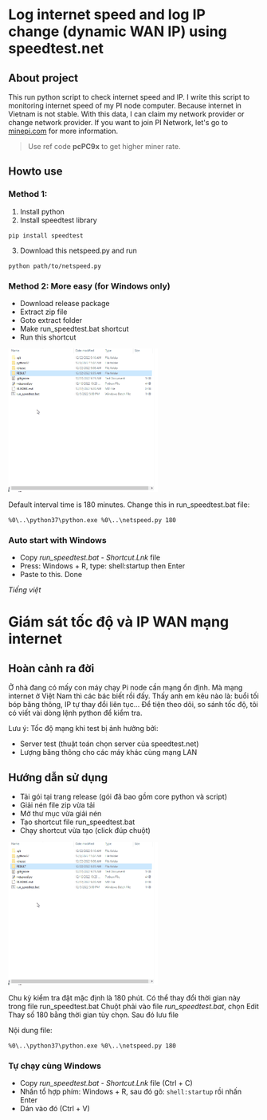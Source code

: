 
# Log internet speed and log IP change (dynamic WAN IP) using speedtest.net

## About project

This run python script to check internet speed and IP.
I write this script to monitoring internet speed of my PI node computer.
Because internet in Vietnam is not stable. With this data, I can claim my network provider or change network provider.
If you want to join PI Network, let's go to [minepi.com](https://minepi.com) for more information.
> Use ref code **pcPC9x** to get higher miner rate.

## Howto use

### Method 1:

1. Install python
2. Install speedtest library
```
pip install speedtest
```
3. Download this netspeed.py and run
```
python path/to/netspeed.py
```

### Method 2: More easy (for Windows only)

- Download release package
- Extract zip file
- Goto extract folder
- Make run_speedtest.bat shortcut
- Run this shortcut

![run](/netspeed_run.gif "Run in Windows")

Default interval time is 180 minutes. Change this in run_speedtest.bat file:
```
%0\..\python37\python.exe %0\..\netspeed.py 180
```

### Auto start with Windows

- Copy *run_speedtest.bat - Shortcut.Lnk* file
- Press: Windows + R, type: shell:startup then Enter
- Paste to this. Done

*Tiếng việt*

# Giám sát tốc độ và IP WAN mạng internet

## Hoàn cảnh ra đời

Ở nhà đang có mấy con máy chạy Pi node cần mạng ổn định. Mà mạng internet ở Việt Nam thì các bác biết rồi đấy.
Thấy anh em kêu nào là: buổi tối bóp băng thông, IP tự thay đổi liên tục...
Để tiện theo dõi, so sánh tốc độ, tôi có viết vài dòng lệnh python để kiểm tra.

Lưu ý: Tốc độ mạng khi test bị ảnh hưởng bởi:
- Server test (thuật toán chọn server của speedtest.net)
- Lượng băng thông cho các máy khác cùng mạng LAN

## Hướng dẫn sử dụng

- Tải gói tại trang release (gói đã bao gồm core python và script)
- Giải nén file zip vừa tải
- Mở thư mục vừa giải nén
- Tạo shortcut file run_speedtest.bat
- Chạy shortcut vừa tạo (click đúp chuột)

![run](/netspeed_run.gif "Run in Windows")

Chu kỳ kiểm tra đặt mặc định là 180 phút. Có thể thay đổi thời gian này trong file run_speedtest.bat
Chuột phải vào file *run_speedtest.bat*, chọn Edit
Thay số 180 bằng thời gian tùy chọn. Sau đó lưu file

Nội dung file:
```
%0\..\python37\python.exe %0\..\netspeed.py 180
```
### Tự chạy cùng Windows

- Copy *run_speedtest.bat - Shortcut.Lnk* file (Ctrl + C)
- Nhấn tổ hợp phím: Windows + R, sau đó gõ: ```shell:startup``` rồi nhấn Enter
- Dán vào đó (Ctrl + V)